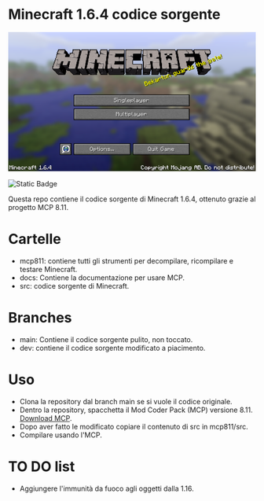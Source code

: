# Minecraft 1.6.4 codice sorgente
![MC  Screenshot](https://github.com/Gabriele007xx/Minecraft-1.6.4/blob/main/img/1.6.4.png)

![Static Badge](https://img.shields.io/badge/nostalgia-gray)

Questa repo contiene il codice sorgente di Minecraft 1.6.4, ottenuto grazie al progetto MCP 8.11.

# Cartelle

- mcp811: contiene tutti gli strumenti per decompilare, ricompilare e testare Minecraft.
- docs: Contiene la documentazione per usare MCP.
- src: codice sorgente di Minecraft.

# Branches

- main: Contiene il codice sorgente pulito, non toccato.
- dev: contiene il codice sorgente modificato a piacimento.

# Uso
- Clona la repository dal branch main se si vuole il codice originale.
- Dentro la repository, spacchetta il Mod Coder Pack (MCP) versione 8.11. [Download MCP](http://www.mediafire.com/?96mrmeo57cdf6zv).
- Dopo aver fatto le modificato copiare il contenuto di src in mcp811/src.
- Compilare usando l'MCP.

# TO DO list

- Aggiungere l'immunità da fuoco agli oggetti dalla 1.16.
